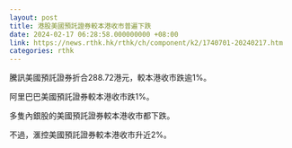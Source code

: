 ```yaml
---
layout: post
title: 港股美國預託證券較本港收市普遍下跌
date: 2024-02-17 06:28:58.000000000 +08:00
link: https://news.rthk.hk/rthk/ch/component/k2/1740701-20240217.htm
categories: rthk
---
```


騰訊美國預託證券折合288.72港元，較本港收市跌逾1%。

阿里巴巴美國預託證券較本港收市跌1%。

多隻內銀股的美國預託證券較本港收市都下跌。

不過，滙控美國預託證券較本港收市升近2%。
